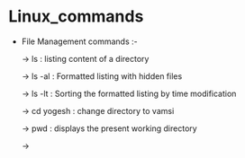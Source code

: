 # Linux_commands
* File Management commands :-
  
  -> ls : listing content of a directory

  -> ls -al : Formatted listing with hidden files

  -> ls -lt : Sorting the formatted listing by time modification

  -> cd yogesh : change directory to vamsi

  -> pwd : displays the present working directory

  -> 

  
